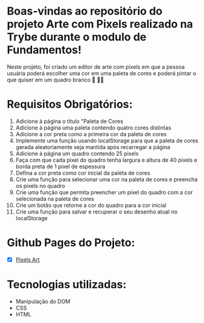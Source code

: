 # Boas-vindas ao repositório do projeto Arte com Pixels realizado na Trybe durante o modulo de Fundamentos!

Neste projeto, foi criado um editor de arte com pixels em que a pessoa usuária poderá escolher uma cor em uma paleta de cores e poderá pintar o que quiser em um quadro branco 🎨 🧑‍🎨

# Requisitos Obrigatórios:

<ol>
<li>Adicione à página o título "Paleta de Cores</li>
<li>Adicione à página uma paleta contendo quatro cores distintas</li>
<li>Adicione a cor preta como a primeira cor da paleta de cores</li>
<li>Implemente uma função usando localStorage para que a paleta de cores gerada aleatoriamente seja mantida após recarregar a página</li>
<li>Adicione à página um quadro contendo 25 pixels</li>
<li>Faça com que cada pixel do quadro tenha largura e altura de 40 pixels e borda preta de 1 pixel de espessura</li>
<li>Defina a cor preta como cor inicial da paleta de cores</li>
<li>Crie uma função para selecionar uma cor na paleta de cores e preencha os pixels no quadro</li>
<li>Crie uma função que permita preencher um pixel do quadro com a cor selecionada na paleta de cores</li>
<li>Crie um botão que retorne a cor do quadro para a cor inicial</li>
<li>Crie uma função para salvar e recuperar o seu desenho atual no localStorage</li>
</ol>

# Github Pages do Projeto:

 - [x] <a href="https://natalia-brs.github.io/projeto-pixels-art/" target="_blank">Pixels Art</a> 
 
# Tecnologias utilizadas:
- Manipulação do DOM
- CSS
- HTML
